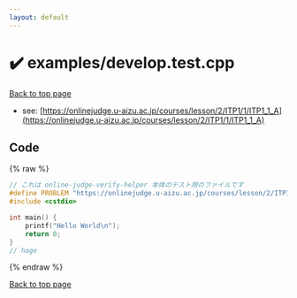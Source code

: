 ```yaml
---
layout: default
---
```


<!-- mathjax config similar to math.stackexchange -->
<script type="text/javascript" async
  src="https://cdnjs.cloudflare.com/ajax/libs/mathjax/2.7.5/MathJax.js?config=TeX-MML-AM_CHTML">
</script>
<script type="text/x-mathjax-config">
  MathJax.Hub.Config({
    TeX: { equationNumbers: { autoNumber: "AMS" }},
    tex2jax: {
      inlineMath: [ ['$','$'] ],
      processEscapes: true
    },
    "HTML-CSS": { matchFontHeight: false },
    displayAlign: "left",
    displayIndent: "2em"
  });
</script>

<script type="text/javascript" src="https://cdnjs.cloudflare.com/ajax/libs/jquery/3.4.1/jquery.min.js"></script>
<script src="https://cdn.jsdelivr.net/npm/jquery-balloon-js@1.1.2/jquery.balloon.min.js" integrity="sha256-ZEYs9VrgAeNuPvs15E39OsyOJaIkXEEt10fzxJ20+2I=" crossorigin="anonymous"></script>
<script type="text/javascript" src="../../assets/js/copy-button.js"></script>
<link rel="stylesheet" href="../../assets/css/copy-button.css" />


# :heavy_check_mark: examples/develop.test.cpp


[Back to top page](../../index.html)

* see: [https://onlinejudge.u-aizu.ac.jp/courses/lesson/2/ITP1/1/ITP1_1_A](https://onlinejudge.u-aizu.ac.jp/courses/lesson/2/ITP1/1/ITP1_1_A)


## Code
{% raw %}
```cpp
// これは online-judge-verify-helper 本体のテスト用のファイルです
#define PROBLEM "https://onlinejudge.u-aizu.ac.jp/courses/lesson/2/ITP1/1/ITP1_1_A"
#include <cstdio>

int main() {
    printf("Hello World\n");
    return 0;
}
// hoge

```
{% endraw %}

[Back to top page](../../index.html)

